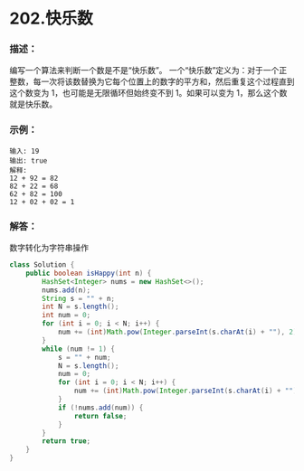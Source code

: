 # 202.快乐数

### 描述：
编写一个算法来判断一个数是不是“快乐数”。
一个“快乐数”定义为：对于一个正整数，每一次将该数替换为它每个位置上的数字的平方和，然后重复这个过程直到这个数变为 1，也可能是无限循环但始终变不到 1。如果可以变为 1，那么这个数就是快乐数。
### 示例：
```
输入: 19
输出: true
解释: 
12 + 92 = 82
82 + 22 = 68
62 + 82 = 100
12 + 02 + 02 = 1
```
### 解答：
数字转化为字符串操作
```java
class Solution {
    public boolean isHappy(int n) {
        HashSet<Integer> nums = new HashSet<>();
        nums.add(n);
        String s = "" + n;
        int N = s.length();
        int num = 0;
        for (int i = 0; i < N; i++) {
            num += (int)Math.pow(Integer.parseInt(s.charAt(i) + ""), 2);        
        }
        while (num != 1) {
            s = "" + num;
            N = s.length();
            num = 0;
            for (int i = 0; i < N; i++) {
                num += (int)Math.pow(Integer.parseInt(s.charAt(i) + ""), 2);
            }
            if (!nums.add(num)) {
                return false;
            }
        }
        return true;
    }
}
```